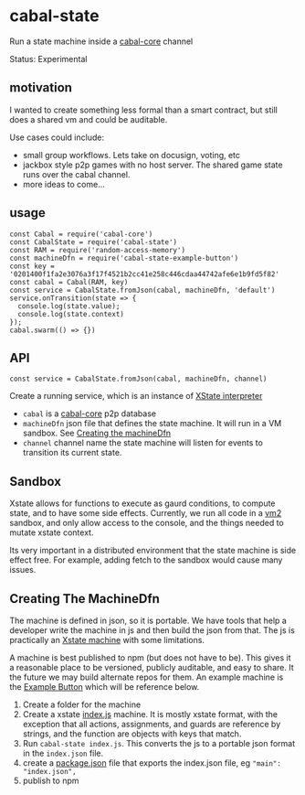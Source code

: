 cabal-state
============

Run a state machine inside a [cabal-core](https://github.com/cabal-club/cabal-core) channel

Status: Experimental

motivation
----------

I wanted to create something less formal than a smart contract, but still does a shared vm and could be auditable.

Use cases could include:

 - small group workflows. Lets take on docusign, voting, etc
 - jackbox style p2p games with no host server. The shared game state runs over the cabal channel.
 - more ideas to come...

usage
-----

```
const Cabal = require('cabal-core')
const CabalState = require('cabal-state')
const RAM = require('random-access-memory')
const machineDfn = require('cabal-state-example-button')
const key = '0201400f1fa2e3076a3f17f4521b2cc41e258c446cdaa44742afe6e1b9fd5f82'
const cabal = Cabal(RAM, key)
const service = CabalState.fromJson(cabal, machineDfn, 'default')
service.onTransition(state => {
  console.log(state.value);
  console.log(state.context)
});
cabal.swarm(() => {})
```

API
---

    const service = CabalState.fromJson(cabal, machineDfn, channel)

Create a running service, which is an instance of [XState interpreter](https://xstate.js.org/docs/guides/interpretation.html#interpreter)

 - ```cabal``` is a [cabal-core](https://github.com/cabal-club/cabal-core) p2p database
 - ```machineDfn``` json file that defines the state machine. It will run in a VM sandbox. See [Creating the machineDfn](#creating-the-machinedfn)
 - ```channel``` channel name the state machine will listen for events to transition its current state.


Sandbox
-------

Xstate allows for functions to execute as gaurd conditions, to compute state, and to have some side effects. Currently, we run all code
in a [vm2](https://github.com/patriksimek/vm2) sandbox, and only allow access to the console, and the things needed to mutate xstate context.

Its very important in a distributed environment that the state machine is side effect free. For example, adding fetch to the sandbox would cause many issues.


Creating The MachineDfn
------------------------

The machine is defined in json, so it is portable. We have tools that help a developer write the machine in js and then build the json from that. The js is practically an [Xstate machine](https://xstate.js.org/docs/guides/machines.html) with some limitations.

A machine is best published to npm (but does not have to be). This gives it a reasonable place to be versioned, publicly auditable, and easy to share. It the future we may build alternate repos for them. An example machine is the [Example Button](https://github.com/ryanramage/cabal-state-example-button) which will be reference below.

 1. Create a folder for the machine
 2. Create a xstate [index.js](https://github.com/ryanramage/cabal-state-example-button/blob/master/index.js) machine. It is mostly xstate format, with the exception that all actions, assignments, and guards are reference by strings, and the function are objects with keys that match.
 3. Run ```cabal-state index.js```. This converts the js to a portable json format in the ```index.json``` file.
 4. create a [package.json](https://github.com/ryanramage/cabal-state-example-button/blob/master/package.json) file that exports the index.json file, eg ```"main": "index.json",```
 5. publish to npm
